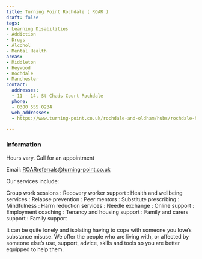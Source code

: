 ```yaml
---
title: Turning Point Rochdale ( ROAR )
draft: false
tags:
- Learning Disabilities
- Addiction
- Drugs
- Alcohol
- Mental Health
areas:
- Middleton
- Heywood
- Rochdale
- Manchester
contact:
  addresses:
  - 11 - 14, St Chads Court Rochdale
  phone:
  - 0300 555 0234
  web_addresses:
  - https://www.turning-point.co.uk/rochdale-and-oldham/hubs/rochdale-hub/

---
```


### Information

Hours vary.  Call for an appointment

Email: ROARreferrals@turning-point.co.uk

Our services include:

Group work sessions :
Recovery worker support :
Health and wellbeing services :
Relapse prevention :
Peer mentors :
Substitute prescribing :
Mindfulness :
Harm reduction services :
Needle exchange :
Online support :
Employment coaching :
Tenancy and housing support :
Family and carers support :
Family support

It can be quite lonely and isolating having to cope with someone you love’s substance misuse. We offer the people who are living with, or affected by someone else’s use, support, advice, skills and tools so you are better equipped to help them.